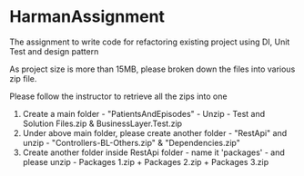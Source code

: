 # HarmanAssignment
The assignment to write code for refactoring existing project using DI, Unit Test and design pattern

As project size is more than 15MB,  please broken down the files into various zip file.

Please follow the instructor to retrieve all the zips into one

1. Create a main folder - "PatientsAndEpisodes" - Unzip - Test and Solution Files.zip & BusinessLayer.Test.zip
2. Under above main folder, please create another folder - "RestApi" and unzip - "Controllers-BL-Others.zip" & "Dependencies.zip"
3. Create another folder inside RestApi folder - name it 'packages' - and please unzip - Packages 1.zip + Packages 2.zip + Packages 3.zip
